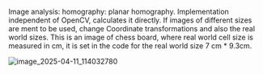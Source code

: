 Image analysis: homography: planar homography.
Implementation independent of OpenCV, calculates it directly. 
If images of different sizes are ment to be used, change Coordinate transformations and also the real world sizes. This is an image of chess board, where real world cell size is measured in cm, it is set in the code for the real world size 7 cm * 9.3cm.

![image_2025-04-11_114032780](https://github.com/user-attachments/assets/a6c1f824-785d-4b6d-8ddb-77b8fee0788c)

